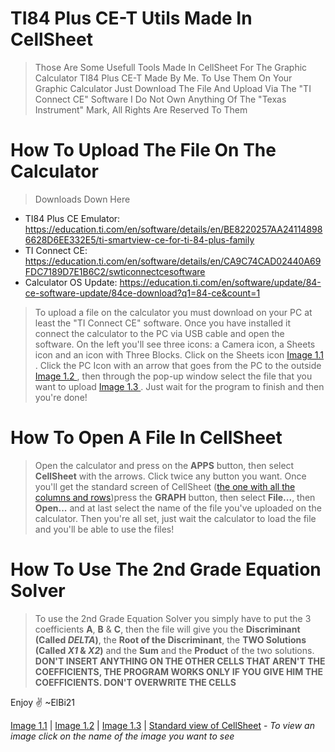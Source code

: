 # TI84 Plus CE-T Utils Made In CellSheet

> Those Are Some Usefull Tools Made In CellSheet For The Graphic Calculator TI84 Plus CE-T Made By Me.
> To Use Them On Your Graphic Calculator Just Download The File And Upload Via The "TI Connect CE" Software
> I Do Not Own Anything Of The "Texas Instrument" Mark, All Rights Are Reserved To Them

# How To Upload The File On The Calculator

> Downloads Down Here
- TI84 Plus CE Emulator: https://education.ti.com/en/software/details/en/BE8220257AA241148986628D6EE332E5/ti-smartview-ce-for-ti-84-plus-family
- TI Connect CE: https://education.ti.com/en/software/details/en/CA9C74CAD02440A69FDC7189D7E1B6C2/swticonnectcesoftware
- Calculator OS Update: https://education.ti.com/en/software/update/84-ce-software-update/84ce-download?q1=84-ce&count=1

> To upload a file on the calculator you must download on your PC at least the "TI Connect CE" software. Once you have installed it connect the calculator to the PC via USB cable and open the software. On the left you'll see three icons: a Camera icon, a Sheets icon and an icon with Three Blocks. Click on the Sheets icon [ Image 1.1 ](https://i.imgur.com/qjqjEoq.png). Click the PC Icon with an arrow that goes from the PC to the outside [ Image 1.2 ](https://i.imgur.com/w1Z1u3R.png), then through the pop-up window select the file that you want to upload [ Image 1.3 ](https://i.imgur.com/Q2JGMw3.png). Just wait for the program to finish and then you're done!

# How To Open A File In CellSheet

> Open the calculator and press on the **APPS** button, then select **CellSheet** with the arrows. Click twice any button you want. Once you'll get the standard screen of CellSheet ([the one with all the columns and rows](https://i.imgur.com/QE9yogu.png))press the **GRAPH** button, then select **File...**, then **Open...** and at last select the name of the file you've uploaded on the calculator. Then you're all set, just wait the calculator to load the file and you'll be able to use the files!

# How To Use The 2nd Grade Equation Solver

> To use the 2nd Grade Equation Solver you simply have to put the 3 coefficients **A**, **B** & **C**, then the file will give you the **Discriminant (Called __*DELTA*__)**, the **Root of the Discriminant**, the **TWO Solutions (Called *X1* & *X2*)** and the **Sum** and the **Product** of the two solutions.
> **DON'T INSERT ANYTHING ON THE OTHER CELLS THAT AREN'T THE COEFFICIENTS, THE PROGRAM WORKS ONLY IF YOU GIVE HIM THE COEFFICIENTS. DON'T OVERWRITE THE CELLS**

Enjoy :v:
~ElBi21

[Image 1.1](https://i.imgur.com/qjqjEoq.png)  |  [Image 1.2](https://i.imgur.com/w1Z1u3R.png)  |  [Image 1.3](https://i.imgur.com/Q2JGMw3.png)  | [Standard view of CellSheet](https://i.imgur.com/QE9yogu.png) -  *To view an image click on the name of the image you want to see*
